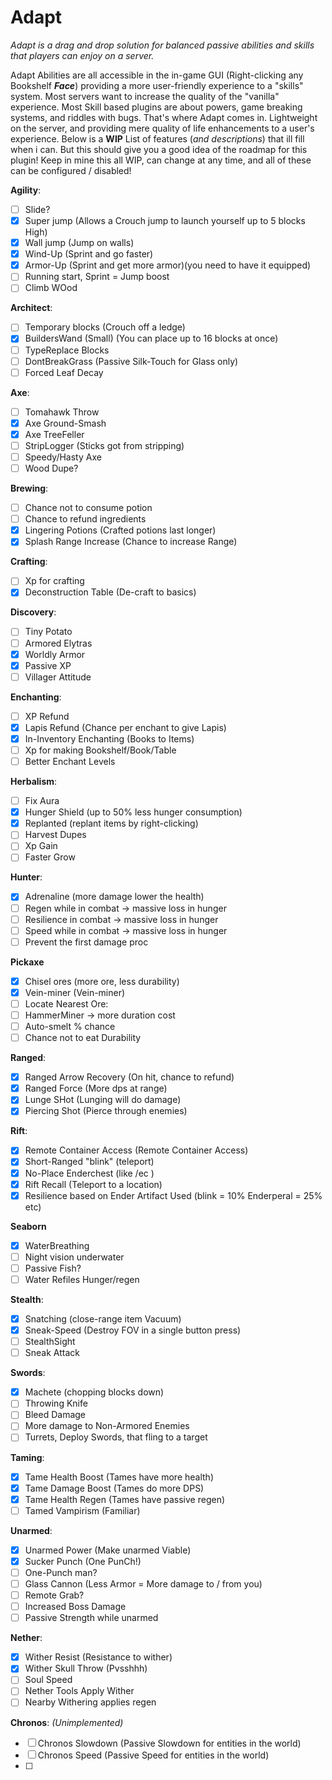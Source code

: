 # Adapt

_Adapt is a drag and drop solution for balanced passive abilities and skills that players can enjoy on a server._

Adapt Abilities are all accessible in the in-game GUI (Right-clicking any Bookshelf **_Face_**) providing a more user-friendly experience to a "skills" system. Most servers want to increase the quality of the "vanilla" experience. Most Skill based plugins are about powers, game breaking systems, and riddles with bugs. That's where Adapt comes in.  Lightweight on the server, and providing mere quality of life enhancements to a user's experience. Below is a **WIP** List of features (_and descriptions_) that ill fill when i can. But this should give you a good idea of the roadmap for this plugin! Keep in mine this all WIP, can change at any time, and all of these can be configured  / disabled!

**Agility**:
- [ ] Slide?
- [X] Super jump (Allows a Crouch jump to launch yourself up to 5 blocks High)
- [X] Wall jump (Jump on walls)
- [X] Wind-Up (Sprint and go faster)
- [X] Armor-Up (Sprint and get more armor)(you need to have it equipped)
- [ ] Running start, Sprint = Jump boost
- [ ] Climb WOod

**Architect**:
- [ ] Temporary blocks (Crouch off a ledge)
- [X] BuildersWand (Small) (You can place up to 16 blocks at once)
- [ ] TypeReplace Blocks
- [ ] DontBreakGrass (Passive Silk-Touch for Glass only)
- [ ] Forced Leaf Decay

**Axe**:
- [ ] Tomahawk Throw
- [X] Axe Ground-Smash
- [X] Axe TreeFeller
- [ ] StripLogger (Sticks got from stripping)
- [ ] Speedy/Hasty Axe
- [ ] Wood Dupe?

**Brewing**:
- [ ] Chance not to consume potion
- [ ] Chance to refund ingredients
- [X] Lingering Potions (Crafted potions last longer)
- [X] Splash Range Increase (Chance to increase Range)

**Crafting**:
- [ ] Xp for crafting
- [X] Deconstruction Table (De-craft to basics)

**Discovery**:
- [ ] Tiny Potato
- [ ] Armored Elytras
- [X] Worldly Armor
- [X] Passive XP
- [ ] Villager Attitude

**Enchanting**:
- [ ] XP Refund
- [X] Lapis Refund (Chance per enchant to give Lapis)
- [X] In-Inventory Enchanting (Books to Items)
- [ ] Xp for making Bookshelf/Book/Table
- [ ] Better Enchant Levels

**Herbalism**:
- [ ] Fix Aura
- [X] Hunger Shield (up to 50% less hunger consumption)
- [X] Replanted (replant items by right-clicking)
- [ ] Harvest Dupes
- [ ] Xp Gain
- [ ] Faster Grow

**Hunter**:
- [X] Adrenaline (more damage lower the health)
- [ ] Regen while in combat -> massive loss in hunger
- [ ] Resilience in combat  -> massive loss in hunger
- [ ] Speed while in combat  -> massive loss in hunger
- [ ] Prevent the first damage proc

**Pickaxe**
- [X] Chisel ores (more ore, less durability)
- [X] Vein-miner (Vein-miner)
- [ ] Locate Nearest Ore:
- [ ] HammerMiner -> more duration cost
- [ ] Auto-smelt % chance
- [ ] Chance not to eat Durability

**Ranged**:
- [X] Ranged Arrow Recovery (On hit, chance to refund)
- [X] Ranged Force (More dps at range)
- [X] Lunge SHot (Lunging will do damage)
- [X] Piercing Shot (Pierce through enemies)

**Rift**:
- [X] Remote Container Access (Remote Container Access)
- [X] Short-Ranged "blink" (teleport)
- [X] No-Place Enderchest (like /ec )
- [X] Rift Recall (Teleport to a location)
- [X] Resilience based on Ender Artifact Used (blink = 10% Enderperal = 25% etc)

**Seaborn**
- [X] WaterBreathing
- [ ] Night vision underwater
- [ ] Passive Fish?
- [ ] Water Refiles Hunger/regen

**Stealth**:
- [X] Snatching (close-range item Vacuum) 
- [X] Sneak-Speed (Destroy FOV in a single button press)
- [ ] StealthSight
- [ ] Sneak Attack

**Swords**:
- [X] Machete (chopping blocks down)
- [ ] Throwing Knife
- [ ] Bleed Damage
- [ ] More damage to Non-Armored Enemies
- [ ] Turrets, Deploy Swords, that fling to a target

**Taming**:
- [X] Tame Health Boost (Tames have more health)
- [X] Tame Damage Boost (Tames do more DPS)
- [X] Tame Health Regen (Tames have passive regen)
- [ ] Tamed Vampirism  (Familiar)

**Unarmed**:
- [X] Unarmed Power (Make unarmed Viable)
- [X] Sucker Punch (One PunCh!)
- [ ] One-Punch man?
- [ ] Glass Cannon (Less Armor = More damage to / from you)
- [ ] Remote Grab?
- [ ] Increased Boss Damage
- [ ] Passive Strength while unarmed

**Nether**:
- [X] Wither Resist (Resistance to wither)
- [X] Wither Skull Throw (Pvsshhh)
- [ ] Soul Speed
- [ ] Nether Tools Apply Wither
- [ ] Nearby Withering applies regen

**Chronos**: _(Unimplemented)_
- [ ] Chronos Slowdown (Passive Slowdown for entities in the world)
- [ ] Chronos Speed (Passive Speed for entities in the world)
- [ ] 
